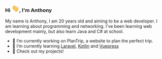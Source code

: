 ### Hi <img src="https://github.com/Selenuix/Selenuix/blob/master/assets/hi.gif" width="25px">, I'm Anthony


My name is Anthony, I am 20 years old and aiming to be a web developer. I am learning about programming and networking. I've been learning web development mainly, but also learn Java and C# at school.

- 🔭 I’m currently working on PlanTrip, a website to plan the perfect trip.
- 🌱 I’m currently learning [Laravel](https://laravel.com/), [Kotlin](https://kotlinlang.org/) and [Vuepress](https://vuepress.vuejs.org/)
- :bookmark: Check out my projects!
